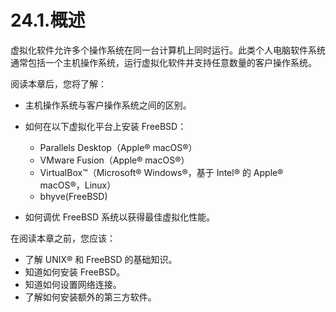 # 24.1.概述

虚拟化软件允许多个操作系统在同一台计算机上同时运行。此类个人电脑软件系统通常包括一个主机操作系统，运行虚拟化软件并支持任意数量的客户操作系统。

阅读本章后，您将了解：

* 主机操作系统与客户操作系统之间的区别。
* 如何在以下虚拟化平台上安装 FreeBSD：

  * Parallels Desktop（Apple® macOS®）
  * VMware Fusion（Apple® macOS®）
  * VirtualBox™（Microsoft® Windows®，基于 Intel® 的 Apple® macOS®，Linux）
  * bhyve(FreeBSD)
* 如何调优 FreeBSD 系统以获得最佳虚拟化性能。

在阅读本章之前，您应该：

* 了解 UNIX® 和 FreeBSD 的基础知识。
* 知道如何安装 FreeBSD。
* 知道如何设置网络连接。
* 了解如何安装额外的第三方软件。
